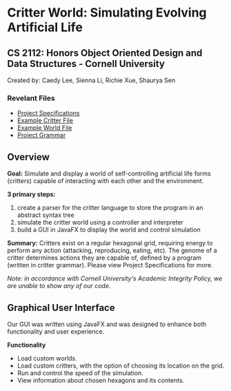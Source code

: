 # Critter World: Simulating Evolving Artificial Life

## CS 2112: Honors Object Oriented Design and Data Structures - Cornell University
Created by: Caedy Lee, Sienna Li, Richie Xue, Shaurya Sen

### Revelant Files
- [Project Specifications](https://courses.cs.cornell.edu/cs2112/2024fa/project/project.pdf?1732124197)
- [Example Critter File](https://courses.cs.cornell.edu/cs2112/2024fa/project/example-critter.txt)
- [Example World File](url)
- [Project Grammar](https://courses.cs.cornell.edu/cs2112/2024fa/project/grammar.txt)

## Overview
**Goal:** Simulate and display a world of self-controlling artificial life forms (critters) capable of interacting with each other and the environment.

**3 primary steps:**
1. create a parser for the critter language to store the program in an abstract syntax tree
2. simulate the critter world using a controller and interpreter 
3. build a GUI in JavaFX to display the world and control simulation

**Summary:** Critters exist on a regular hexagonal grid, requiring energy to perform any action (attacking, reproducing, eating, etc). The genome of a critter determines actions they are capable of, defined by a program (written in critter grammar). Please view Project Specifications for more.

_Note: in accordance with Cornell University's Academic Integrity Policy, we are unable to show any of our code._

## Graphical User Interface
Our GUI was written using JavaFX and was designed to enhance both functionality and user experience.

**Functionality**
- Load custom worlds.
- Load custom critters, with the option of choosing its location on the grid.
- Run and control the speed of the simulation.
- View information about chosen hexagons and its contents.

